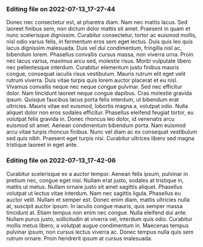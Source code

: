 

### Editing file on 2022-07-13_17-27-44

Donec nec consectetur est, at pharetra diam. Nam nec mattis lacus. Sed laoreet finibus sem, non dictum dolor mattis sit amet. Praesent in quam et nunc scelerisque dignissim. Curabitur consectetur, tortor ac euismod mollis, nisl odio varius felis, in fermentum eros sem eget lectus. Duis quis leo quis lacus dignissim malesuada. Duis vel dui condimentum, fringilla nisl ac, bibendum lorem. Phasellus convallis cursus massa, non viverra urna. Proin nec lacus varius, maximus arcu sed, molestie risus. Morbi vulputate libero nec pellentesque interdum. Curabitur elementum justo finibus mauris congue, consequat iaculis risus vestibulum. Mauris rutrum elit eget velit rutrum viverra. Duis vitae turpis quis lorem auctor placerat et eu nisl. Vivamus convallis neque nec neque congue pulvinar.
Sed nec efficitur dolor. Nam tincidunt laoreet neque congue dapibus. Cras molestie gravida ipsum. Quisque faucibus lacus porta felis interdum, ut bibendum erat ultricies. Mauris vitae est euismod, lobortis magna a, volutpat odio. Nulla aliquet dolor non eros sodales efficitur. Phasellus eleifend feugiat tortor, eu volutpat felis gravida in. Donec rhoncus leo dolor, id venenatis arcu euismod sit amet. Aenean condimentum bibendum porta. Nam euismod arcu vitae turpis rhoncus finibus. Nunc vel diam ac ex consequat vestibulum sed quis nibh. Praesent eget turpis nisi. Curabitur ultrices libero sed magna tristique laoreet in eget ante.




### Editing file on 2022-07-13_17-42-06

Curabitur scelerisque ex a auctor tempor. Aenean felis ipsum, pulvinar in pretium nec, congue eget nisi. Nullam erat justo, sodales at tristique in, mattis ut metus. Nullam ornare justo sit amet sagittis aliquet. Phasellus volutpat ut lectus vitae interdum. Nam nec sagittis ligula. Phasellus eu auctor velit.
Nullam et semper est. Donec enim diam, mattis ultricies nulla at, suscipit auctor ipsum. In iaculis congue mauris, quis semper massa tincidunt at. Etiam tempus non enim nec congue. Nulla eleifend dui ante. Nullam purus justo, sollicitudin at viverra vel, interdum quis odio. Curabitur mollis metus libero, a volutpat augue condimentum in. Maecenas tempus pulvinar ipsum, non cursus lectus viverra ac. Donec tempus nulla quis sem rutrum ornare. Proin hendrerit ipsum at cursus malesuada.


